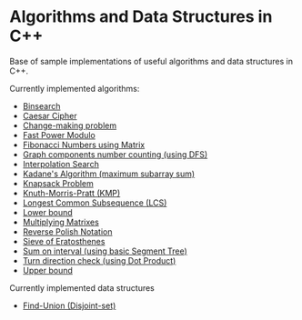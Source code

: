# Algorithms and Data Structures in C++
Base of sample implementations of useful algorithms and data structures in C++.

Currently implemented algorithms:
- [Binsearch](binsearch_algorithms.cpp)
- [Caesar Cipher](caesar_cipher.cpp)
- [Change-making problem](change-making.cpp)
- [Fast Power Modulo](fast_power_modulo.cpp)
- [Fibonacci Numbers using Matrix](fibonacci_on_matrix.cpp)
- [Graph components number counting (using DFS)](graph_components_number_DFS.cpp)
- [Interpolation Search](interpolation_search.cpp)
- [Kadane's Algorithm (maximum subarray sum)](maximum-subarray-sum.cpp)
- [Knapsack Problem](knapsack-problem.cpp)
- [Knuth-Morris-Pratt (KMP)](kmp.cpp)
- [Longest Common Subsequence (LCS)](longest_common_subsequence.cpp)
- [Lower bound](lower_bound.cpp)
- [Multiplying Matrixes](multiplying_matrixes.cpp)
- [Reverse Polish Notation](reverse_polish_notation.cpp)
- [Sieve of Eratosthenes](sieve_of_eratosthenes.cpp)
- [Sum on interval (using basic Segment Tree)](interval_sum_ST.cpp)
- [Turn direction check (using Dot Product)](turn_direction.cpp)
- [Upper bound](upper_bound.cpp)

Currently implemented data structures
- [Find-Union (Disjoint-set)](find-union.cpp)
